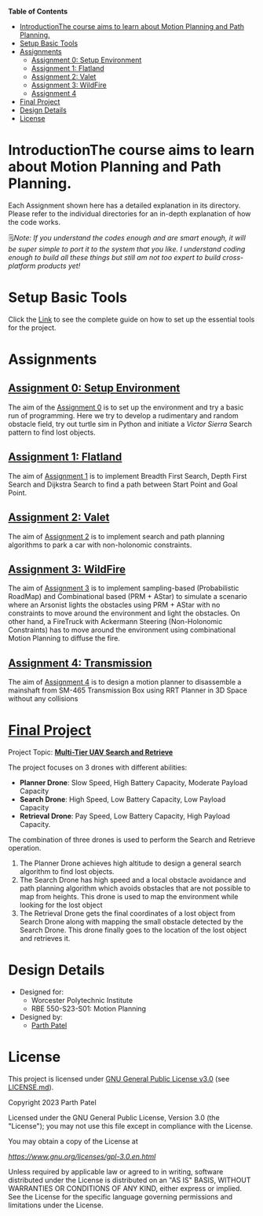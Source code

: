 **Table of Contents**

<!-- TOC -->

- [IntroductionThe course aims to learn about Motion Planning and Path Planning.](#introductionthe-course-aims-to-learn-about-motion-planning-and-path-planning)
- [Setup Basic Tools](#setup-basic-tools)
- [Assignments](#assignments)
    - [Assignment 0: Setup Environment](#assignment-0-setup-environment)
    - [Assignment 1: Flatland](#assignment-1-flatland)
    - [Assignment 2: Valet](#assignment-2-valet)
    - [Assignment 3: WildFire](#assignment-3-wildfire)
    - [Assignment 4](#assignment-4)
- [Final Project](#final-project)
- [Design Details](#design-details)
- [License](#license)

<!-- /TOC -->

# IntroductionThe course aims to learn about Motion Planning and Path Planning.

Each Assignment shown here has a detailed explanation in its directory. Please refer to the individual directories for an in-depth explanation of how the code works.

🗒*Note: If you understand the codes enough and are smart enough, it will be super simple to port it to the system that you like. I understand coding enough to build all these things but still am not too expert to build cross-platform products yet!*

# Setup Basic Tools

Click the [Link](./Docs/Basic%20Setup.md) to see the complete guide on how to set up the essential tools for the project.


# Assignments

## [Assignment 0: Setup Environment](https://github.com/parth-20-07/Victor-Sierra-Pattern-Design)

The aim of the [Assignment 0](https://github.com/parth-20-07/Victor-Sierra-Pattern-Design) is to set up the environment and try a basic run of programming. Here we try to develop a rudimentary and random obstacle field, try out turtle sim in Python and initiate a *Victor Sierra* Search pattern to find lost objects.

## [Assignment 1: Flatland](https://github.com/parth-20-07/BFS-DFS-and-Djikstra-Search-using-CPP)

The aim of [Assignment 1](https://github.com/parth-20-07/BFS-DFS-and-Djikstra-Search-using-CPP) is to implement Breadth First Search, Depth First Search and Dijkstra Search to find a path between Start Point and Goal Point.

## [Assignment 2: Valet](https://github.com/parth-20-07/Motion-Planning-Using-Hybrid-AStar-for-Non-Holonomic-Constraint-Vehicles)

The aim of [Assignment 2](https://github.com/parth-20-07/Motion-Planning-Using-Hybrid-AStar-for-Non-Holonomic-Constraint-Vehicles) is to implement search and path planning algorithms to park a car with non-holonomic constraints.

## [Assignment 3: WildFire](https://github.com/parth-20-07/Combinational-And-Sampling-Based-Motion-Planning-for-MultiAgents)

The aim of [Assignment 3](https://github.com/parth-20-07/Combinational-And-Sampling-Based-Motion-Planning-for-MultiAgents) is to implement sampling-based (Probabilistic RoadMap) and Combinational based (PRM + AStar) to simulate a scenario where an Arsonist lights the obstacles using PRM + AStar with no constraints to move around the environment and light the obstacles. On other hand, a FireTruck with Ackermann Steering (Non-Holonomic Constraints) has to move around the environment using combinational Motion Planning to diffuse the fire.

## [Assignment 4: Transmission](https://github.com/parth-20-07/Gearbox-Disassembly-using-RRT-Algorithm-in-3D-Space)

The aim of [Assignment 4](https://github.com/parth-20-07/Gearbox-Disassembly-using-RRT-Algorithm-in-3D-Space) is to design a motion planner to disassemble a mainshaft from SM-465 Transmission Box using RRT Planner in 3D Space without any collisions

# [Final Project](https://github.com/parth-20-07/Multi-Tier-UAV-Search-and-Retrieve)
Project Topic: [**Multi-Tier UAV Search and Retrieve**](https://github.com/parth-20-07/Multi-Tier-UAV-Search-and-Retrieve)

The project focuses on 3 drones with different abilities:
- **Planner Drone**: Slow Speed, High Battery Capacity, Moderate Payload Capacity
- **Search Drone**: High Speed, Low Battery Capacity, Low Payload Capacity
- **Retrieval Drone**: Pay Speed, Low Battery Capacity, High Payload Capacity.

The combination of three drones is used to perform the Search and Retrieve operation.
1. The Planner Drone achieves high altitude to design a general search algorithm to find lost objects.
2. The Search Drone has high speed and a local obstacle avoidance and path planning algorithm which avoids obstacles that are not possible to map from heights. This drone is used to map the environment while looking for the lost object
3. The Retrieval Drone gets the final coordinates of a lost object from Search Drone along with mapping the small obstacle detected by the Search Drone. This drone finally goes to the location of the lost object and retrieves it.

# Design Details

- Designed for:
  - Worcester Polytechnic Institute
  - RBE 550-S23-S01: Motion Planning
- Designed by:
  - [Parth Patel](mailto:parth.pmech@gmail.com)

# License

This project is licensed under [GNU General Public License v3.0](https://www.gnu.org/licenses/gpl-3.0.en.html) (see [LICENSE.md](LICENSE.md)).

Copyright 2023 Parth Patel

Licensed under the GNU General Public License, Version 3.0 (the "License"); you may not use this file except in compliance with the License.

You may obtain a copy of the License at

_https://www.gnu.org/licenses/gpl-3.0.en.html_

Unless required by applicable law or agreed to in writing, software distributed under the License is distributed on an "AS IS" BASIS, WITHOUT WARRANTIES OR CONDITIONS OF ANY KIND, either express or implied. See the License for the specific language governing permissions and limitations under the License.
